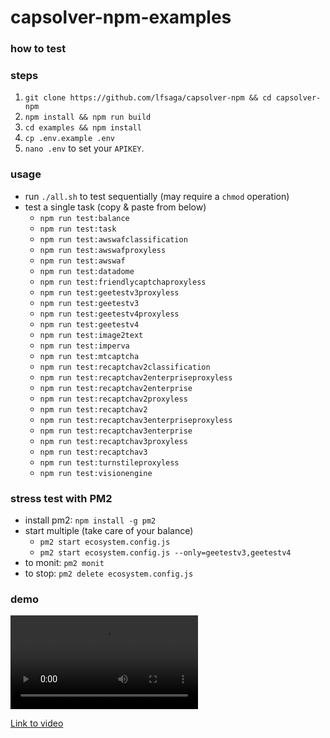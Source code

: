 # capsolver-npm-examples

### how to test

### steps

1. `git clone https://github.com/lfsaga/capsolver-npm && cd capsolver-npm`
2. `npm install && npm run build`
3. `cd examples && npm install`
4. `cp .env.example .env`
5. `nano .env` to set your `APIKEY`.

### usage

- run `./all.sh` to test sequentially (may require a `chmod` operation)
- test a single task (copy & paste from below)
  - `npm run test:balance`
  - `npm run test:task`
  - `npm run test:awswafclassification`
  - `npm run test:awswafproxyless`
  - `npm run test:awswaf`
  - `npm run test:datadome`
  - `npm run test:friendlycaptchaproxyless`
  - `npm run test:geetestv3proxyless`
  - `npm run test:geetestv3`
  - `npm run test:geetestv4proxyless`
  - `npm run test:geetestv4`
  - `npm run test:image2text`
  - `npm run test:imperva`
  - `npm run test:mtcaptcha`
  - `npm run test:recaptchav2classification`
  - `npm run test:recaptchav2enterpriseproxyless`
  - `npm run test:recaptchav2enterprise`
  - `npm run test:recaptchav2proxyless`
  - `npm run test:recaptchav2`
  - `npm run test:recaptchav3enterpriseproxyless`
  - `npm run test:recaptchav3enterprise`
  - `npm run test:recaptchav3proxyless`
  - `npm run test:recaptchav3`
  - `npm run test:turnstileproxyless`
  - `npm run test:visionengine`

### stress test with PM2

- install pm2: `npm install -g pm2`
- start multiple (take care of your balance)
  - `pm2 start ecosystem.config.js`
  - `pm2 start ecosystem.config.js --only=geetestv3,geetestv4`
- to monit: `pm2 monit`
- to stop: `pm2 delete ecosystem.config.js`

### demo

<video src="https://github.com/user-attachments/assets/78728ce4-f21d-4f9b-99d7-0c13c75a8cd3" controls="controls" style="max-width: 730px;">
</video>

[Link to video](https://github.com/user-attachments/assets/78728ce4-f21d-4f9b-99d7-0c13c75a8cd3)
